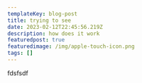 ```yaml
---
templateKey: blog-post
title: trying to see
date: 2023-02-12T22:45:56.219Z
description: how does it work
featuredpost: true
featuredimage: /img/apple-touch-icon.png
tags: []
---
```

f﻿dsfsdf